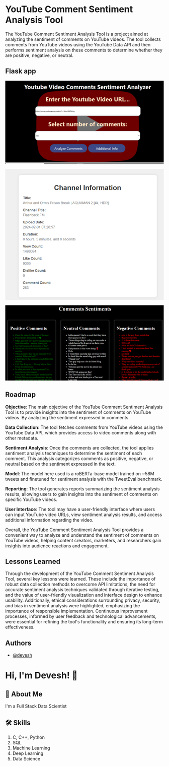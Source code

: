 
# YouTube Comment Sentiment Analysis Tool


The YouTube Comment Sentiment Analysis Tool is a project aimed at analyzing the sentiment of comments on YouTube videos. The tool collects comments from YouTube videos using the YouTube Data API and then performs sentiment analysis on these comments to determine whether they are positive, negative, or neutral.



## Flask app

![App](https://github.com/Devesh061102/02-YouTube-Comments-Sentiment-Analysis/blob/main/Screenshot/Capture.PNG?raw=true)


![App](https://github.com/Devesh061102/02-YouTube-Comments-Sentiment-Analysis/blob/main/Screenshot/Capture2.PNG?raw=true)


![App](https://github.com/Devesh061102/02-YouTube-Comments-Sentiment-Analysis/blob/main/Screenshot/Capture3.PNG?raw=true)
## Roadmap
**Objective**: The main objective of the YouTube Comment Sentiment Analysis Tool is to provide insights into the sentiment of comments on YouTube videos. By analyzing the sentiment expressed in comments.

**Data Collection**: The tool fetches comments from YouTube videos using the YouTube Data API, which provides access to video comments along with other metadata.

**Sentiment Analysis**: Once the comments are collected, the tool applies sentiment analysis techniques to determine the sentiment of each comment. This analysis categorizes comments as positive, negative, or neutral based on the sentiment expressed in the text.

**Model**: The model here used is a roBERTa-base model trained on ~58M tweets and finetuned for sentiment analysis with the TweetEval benchmark.

**Reporting**: The tool generates reports summarizing the sentiment analysis results, allowing users to gain insights into the sentiment of comments on specific YouTube videos.

**User Interface**: The tool may have a user-friendly interface where users can input YouTube video URLs, view sentiment analysis results, and access additional
information regarding the video.

Overall, the YouTube Comment Sentiment Analysis Tool provides a convenient way to analyze and understand the sentiment of comments on YouTube videos, helping content creators, marketers, and researchers gain insights into audience reactions and engagement.


## Lessons Learned


Through the development of the YouTube Comment Sentiment Analysis Tool, several key lessons were learned. These include the importance of robust data collection methods to overcome API limitations, the need for accurate sentiment analysis techniques validated through iterative testing, and the value of user-friendly visualization and interface design to enhance usability. Additionally, ethical considerations surrounding privacy, security, and bias in sentiment analysis were highlighted, emphasizing the importance of responsible implementation. Continuous improvement processes, informed by user feedback and technological advancements, were essential for refining the tool's functionality and ensuring its long-term effectiveness.

## Authors

- [@devesh](https://github.com/Devesh061102)


# Hi, I'm Devesh! 👋


## 🚀 About Me
I'm a Full Stack Data Scientist


## 🛠 Skills
1. C, C++, Python
2. SQL
3. Machine Learning
4. Deep Learning
5. Data Science
